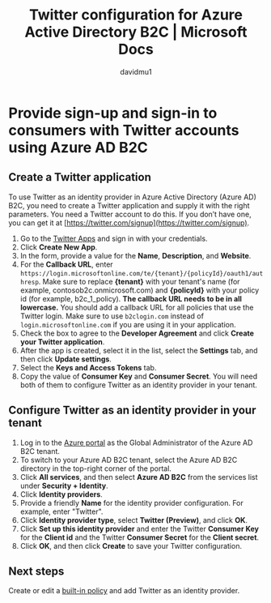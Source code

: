 ﻿---
title: Twitter configuration for Azure Active Directory B2C | Microsoft Docs
description: Provide sign-up and sign-in to customers with Twitter accounts in your applications that are secured by Azure Active Directory B2C.
services: active-directory-b2c
author: davidmu1
manager: mtillman

ms.service: active-directory
ms.workload: identity
ms.topic: conceptual
ms.date: 6/13/2018
ms.author: davidmu
ms.component: B2C
---

# Provide sign-up and sign-in to consumers with Twitter accounts using Azure AD B2C

## Create a Twitter application

To use Twitter as an identity provider in Azure Active Directory (Azure AD) B2C, you need to create a Twitter application and supply it with the right parameters. You need a Twitter account to do this. If you don’t have one, you can get it at [https://twitter.com/signup](https://twitter.com/signup).

1. Go to the [Twitter Apps](https://apps.twitter.com/) and sign in with your credentials.
2. Click **Create New App**.
3. In the form, provide a value for the **Name**, **Description**, and **Website**.
4. For the **Callback URL**, enter `https://login.microsoftonline.com/te/{tenant}/{policyId}/oauth1/authresp`. Make sure to replace **{tenant}** with your tenant's name (for example, contosob2c.onmicrosoft.com) and **{policyId}** with your policy id (for example, b2c_1_policy).  **The callback URL needs to be in all lowercase.** You should add a callback URL for all policies that use the Twitter login. Make sure to use `b2clogin.com` instead of ` login.microsoftonline.com` if you are using it in your application.
5. Check the box to agree to the **Developer Agreement** and click **Create your Twitter application**.
6. After the app is created, select it in the list, select the **Settings** tab, and then click **Update settings**.
7. Select the **Keys and Access Tokens** tab.
8. Copy the value of **Consumer Key** and **Consumer Secret**. You will need both of them to configure Twitter as an identity provider in your tenant.

## Configure Twitter as an identity provider in your tenant

1. Log in to the [Azure portal](https://portal.azure.com/) as the Global Administrator of the Azure AD B2C tenant. 
2. To switch to your Azure AD B2C tenant, select the Azure AD B2C directory in the top-right corner of the portal.
3. Click **All services**, and then select **Azure AD B2C** from the services list under **Security + Identity**.
4. Click **Identity providers**.
5. Provide a friendly **Name** for the identity provider configuration. For example, enter "Twitter".
6. Click **Identity provider type**, select **Twitter (Preview)**, and click **OK**.
7. Click **Set up this identity provider** and enter the Twitter **Consumer Key** for the **Client id** and the Twitter **Consumer Secret** for the **Client secret**.
8. Click **OK**, and then click **Create** to save your Twitter configuration.

## Next steps

Create or edit a [built-in policy](active-directory-b2c-reference-policies.md) and add Twitter as an identity provider.